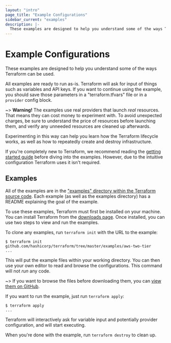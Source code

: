 ```yaml
---
layout: "intro"
page_title: "Example Configurations"
sidebar_current: "examples"
description: |-
  These examples are designed to help you understand some of the ways Terraform can be used.
---
```


# Example Configurations

These examples are designed to help you understand some
of the ways Terraform can be used.

All examples are ready to run as-is. Terraform will
ask for input of things such as variables and API keys. If you want to
continue using the example, you should save those parameters in a
"terraform.tfvars" file or in a `provider` config block.

~> **Warning!** The examples use real providers that launch _real_ resources.
That means they can cost money to experiment with. To avoid unexpected charges,
be sure to understand the price of resources before launching them, and verify
any unneeded resources are cleaned up afterwards.

Experimenting in this way can help you learn how the Terraform lifecycle
works, as well as how to repeatedly create and destroy infrastructure.

If you're completely new to Terraform, we recommend reading the
[getting started guide](/intro/getting-started/install.html) before diving into
the examples. However, due to the intuitive configuration Terraform
uses it isn't required.

## Examples

All of the examples are in the
["examples" directory within the Terraform source code](https://github.com/hashicorp/terraform/tree/master/examples). Each example (as well as the examples
directory) has a README explaining the goal of the example.

To use these examples, Terraform must first be installed on your machine.
You can install Terraform from the [downloads page](/downloads.html).
Once installed, you can use two steps to view and run the examples.

To clone any examples, run `terraform init` with the URL to the example:

```
$ terraform init github.com/hashicorp/terraform/tree/master/examples/aws-two-tier
...
```

This will put the example files within your working directory. You can then
use your own editor to read and browse the configurations. This command will
not _run_ any code.

~> If you want to browse the files before downloading them, you can [view
them on GitHub](https://github.com/hashicorp/terraform/tree/master/examples/aws-two-tier).

If you want to run the example, just run `terraform apply`:

```
$ terraform apply
...
```

Terraform will interactively ask for variable input and potentially
provider configuration, and will start executing.

When you're done with the example, run `terraform destroy` to clean up.
